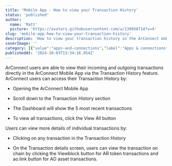 ```yaml
---
title: 'Mobile App - How to view your Transaction History'
status: 'published'
author:
  name: 'Matt'
  picture: 'https://avatars.githubusercontent.com/u/139958714?v=4'
slug: 'mobile-app-how-to-view-your-transaction-history'
description: 'How to view your transaction history in the ArConnect mobile app'
coverImage: ''
category: [{"value":"apps-and-connections","label":"Apps & connections"},{"label":"Mobile app","value":"mobile-app"}]
publishedAt: '2024-10-03T13:34:16.954Z'
---
```


ArConnect users are able to view their incoming and outgoing transactions directly in the ArConnect Mobile App via the Transaction History feature. ArConnect users can access their Transaction History by:

- Opening the ArConnect Mobile App

- Scroll down to the Transaction History section

- The Dashboard will show the 5 most recent transactions

- To view all transactions, click the View All button

Users can view more details of individual transactions by:

- Clicking on any transaction in the Transaction History

- On the Transaction details screen, users can view the transaction on chain by clicking the Viewblock button for AR token transactions and ao.link button for AO asset transactions.



